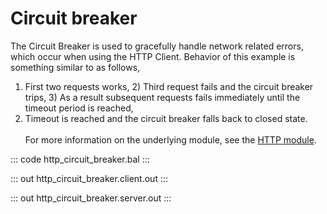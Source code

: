 # Circuit breaker

The Circuit Breaker is used to gracefully handle network related errors, which occur when using the HTTP Client. Behavior of this example is something similar to as follows,
1) First two requests works, 2) Third request fails and the circuit breaker trips, 3) As a result subsequent requests fails immediately until the timeout period is reached,
4) Timeout is reached and the circuit breaker falls back to closed state. <br/><br/>
For more information on the underlying module, 
see the [HTTP module](https://docs.central.ballerina.io/ballerina/http/latest/).

::: code http_circuit_breaker.bal :::

::: out http_circuit_breaker.client.out :::

::: out http_circuit_breaker.server.out :::